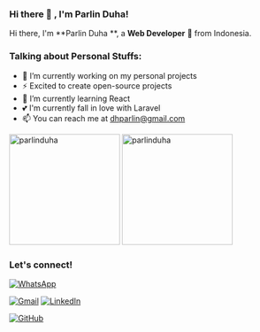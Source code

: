 ### Hi there 👋 , I'm Parlin Duha!

Hi there, I'm **Parlin Duha **, a **Web Developer** 🚀 from Indonesia.

### Talking about Personal Stuffs:
  - 🔭 I’m currently working on my personal projects
  - ⚡ Excited to create open-source projects
  - 🌱 I’m currently learning React
  - 💕 I'm currently fall in love with Laravel
  - 📫 You can reach me at <a href="mailto:dhparlin@gmail.com">dhparlin@gmail.com</a>

<p>
    <img src="https://github-readme-stats.vercel.app/api?username=parlinduha&show_icons=true&include_all_commits=true&count_private=true" alt="parlinduha" height="200" />
    <img src="https://github-readme-stats.vercel.app/api/top-langs/?username=parlinduha&layout=compact&langs_count=10" alt="parlinduha" height="200" />
</p>

### Let's connect!

[![WhatsApp](https://img.shields.io/badge/WhatsApp-25D366?style=for-the-badge&logo=whatsapp&logoColor=white)](https://wa.me/6285312364895)
<!-- [![Telegram](https://img.shields.io/badge/Telegram-26A5E4?style=for-the-badge&logo=telegram&logoColor=white)](https://www.t.me/) -->
[![Gmail](https://img.shields.io/badge/Gmail-EA4335?style=for-the-badge&logo=gmail&logoColor=white)](mailto:dhparlin@gmail.com?subject=github_message)
[![LinkedIn](https://img.shields.io/badge/LinkedIn-0A66C2?style=for-the-badge&logo=linkedin&logoColor=white)](https://www.linkedin.com/in/perlindungan-duha-79466a154/)
<!-- [![Facebook](https://img.shields.io/badge/Facebook-1877F2?style=for-the-badge&logo=facebook&logoColor=white)](https://web.facebook.com/) -->
<!-- [![Twitter](https://img.shields.io/badge/Twitter-1DA1F2?style=for-the-badge&logo=twitter&logoColor=white)](https://twitter.com/) -->
[![GitHub](https://img.shields.io/badge/GitHub-181717?style=for-the-badge&logo=github&logoColor=white)](https://github.com/parlinduha)
